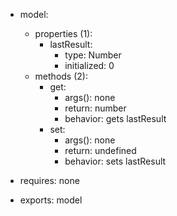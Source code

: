 * model:
    * properties (1):
       * lastResult:
           * type: Number
           * initialized: 0
    * methods (2):
       * get:
           * args(): none
           * return: number
           * behavior: gets lastResult
        * set:
           * args(): none
           * return: undefined
           * behavior: sets lastResult

* requires: none
* exports: model